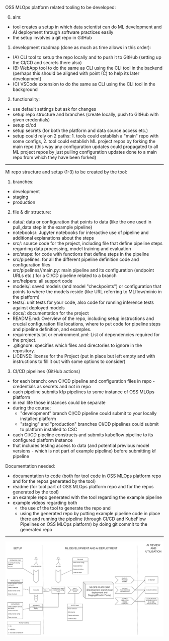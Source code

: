 OSS MLOps platform related tooling to be developed:  

0) aim:
- tool creates a setup in which data scientist can do ML development and AI deployment through software practices easily
- the setup involves a git repo in GitHub

1) development roadmap (done as much as time allows in this order):
- (A) CLI tool to setup the repo locally and to push it to GitHub (setting up the CI/CD and secrets there also)
- (B) WebApp tool to do the same as CLI using the CLI tool in the backend (perhaps this should be aligned with point (C) to help its later development)
- (C) VSCode extension to do the same as CLI using the CLI tool in the background

2) functionality:
- use default settings but ask for changes
- setup repo structure and branches (create locally, push to GitHub with given credentials)
- setup ci/cd
- setup secrets (for both the platform and data source access etc.)
- setup could rely on 2 paths: 1. tools could establish a "main" repo with some configs, 2. tool could establish ML project repos by forking the main repo (this way any configuration updates could propagated to all ML project repos by just pulling configuration updates done to a main repo from which they have been forked)


------


Ml repo structure and setup (1-3) to be created by the tool:

1) branches:
- development
- staging
- production

2) file & dir structure:
- data/: data or configuration that points to data (like the one used in pull_data step in the example pipeline)
- notebooks/: Jupyter notebooks for interactive use of pipeline and additional explanations about the steps
- src/: source code for the project, including file that define pipeline steps regarding data processing, model training and evaluation
- src/steps: for code with functions that define steps in the pipeline
- src/pipelines: for all the different pipeline definition code and configuration files
- src/pipelines/<branch name>/main.py: main pipeline and its configuration (endpoint URLs etc.) for a CI/CD pipeline related to a branch
- src/helpers: all support code
- models/: saved models (and model "checkpoints") or configuration that points to where the models reside (like URL referring to MLflow/minio in the platform)
- tests/: unit tests for your code, also code for running inference tests against deployed models
- docs/: documentation for the project
- README.md: Overview of the repo, including setup instructions and crucial configuration file locations, where to put code for pipeline steps and pipeline definition, and examples.
- requirements.txt or environment.yml: List of dependencies required for the project.
- .gitignore: specifies which files and directories to ignore in the repository.
- LICENSE: license for the Project (put in place but left empty and with instructions to fill it out with some options to consider)

3) CI/CD pipelines (GitHub actions)
- for each branch: own CI/CD pipeline and configuration files in repo - credentials as secrets and not in repo
- each pipeline submits kfp pipelines to some instance of OSS MLOps platform
- in real life those instances could be separate
- during the course:
  - "development" branch CI/CD pipeline could submit to your locally installed platform
  - "staging" and "production" branches CI/CD pipelines could submit to platform installed to CSC
- each CI/CD pipeline constructs and submits kubeflow pipeline to its configured platform instance
- that includes testing access to data (and potential previous model versions - which is not part of example pipeline) before submitting kf pipeline


Documentation needed:
- documentation to code (both for tool code in OSS MLOps platform repo and for the repos generated by the tool)
- readme (for tool part of OSS MLOps platform repo and for the repos generated by the tool)
- an example repo generated with the tool regarding the example pipeline
- example videos regarding both
  - the use of the tool to generate the repo and
  - using the generated repo by putting example pipeline code in place there and running the pipeline (through CI/CD and KubeFlow Pipelines on OSS MLOps platform) by doing git commit to the generated repo


------


![MLOPS Diagram](https://github.com/Softala-MLOPS/oss-mlops-platform/blob/main/tools/MLOPS%20Diagram.png)
